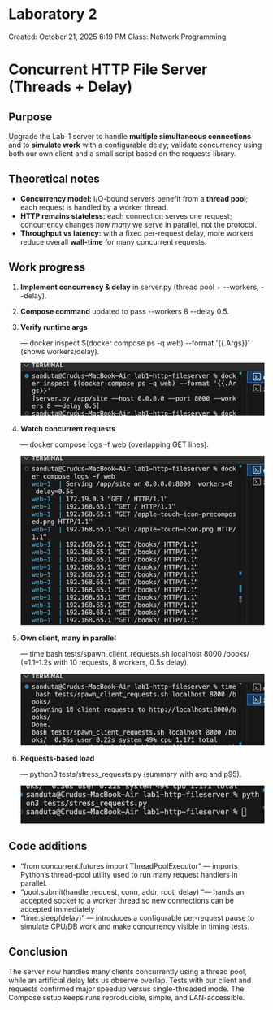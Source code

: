 # Laboratory 2

Created: October 21, 2025 6:19 PM
Class: Network Programming

# **Concurrent HTTP File Server (Threads + Delay)**

## **Purpose**

Upgrade the Lab-1 server to handle **multiple simultaneous connections** and to **simulate work** with a configurable delay; validate concurrency using both our own client and a small script based on the requests library.

## **Theoretical notes**

- **Concurrency model:** I/O-bound servers benefit from a **thread pool**; each request is handled by a worker thread.
- **HTTP remains stateless:** each connection serves one request; concurrency changes *how many* we serve in parallel, not the protocol.
- **Throughput vs latency:** with a fixed per-request delay, more workers reduce overall **wall-time** for many concurrent requests.

## **Work progress**

1. **Implement concurrency & delay** in server.py (thread pool + --workers, --delay).
2. **Compose command** updated to pass --workers 8 --delay 0.5.
3. **Verify runtime args**
    
    — docker inspect $(docker compose ps -q web) --format '{{.Args}}' (shows workers/delay).
    
    ![image.png](Laboratory%202/image.png)
    
4. **Watch concurrent requests**
    
    —  docker compose logs -f web (overlapping GET lines).
    
    ![image.png](Laboratory%202/image%201.png)
    
5. **Own client, many in parallel**
    
    —  time bash tests/spawn_client_requests.sh localhost 8000 /books/ (≈1.1–1.2s with 10 requests, 8 workers, 0.5s delay).
    
    ![image.png](Laboratory%202/image%202.png)
    
6. **Requests-based load**
    
    —  python3 tests/stress_requests.py (summary with avg and p95).
    
    ![image.png](Laboratory%202/image%203.png)
    

## **Code additions**

- “from concurrent.futures import ThreadPoolExecutor” — imports Python’s thread-pool utility used to run many request handlers in parallel.
- “pool.submit(handle_request, conn, addr, root, delay) “— hands an accepted socket to a worker thread so new connections can be accepted immediately
- “time.sleep(delay)” — introduces a configurable per-request pause to simulate CPU/DB work and make concurrency visible in timing tests.

## **Conclusion**

The server now handles many clients concurrently using a thread pool, while an artificial delay lets us observe overlap. Tests with our client and requests confirmed major speedup versus single-threaded mode. The Compose setup keeps runs reproducible, simple, and LAN-accessible.